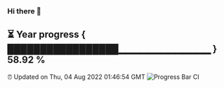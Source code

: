 ### Hi there 👋
⏳ Year progress { █████████████████▁▁▁▁▁▁▁▁▁▁▁▁▁ } 58.92 %
---
⏰ Updated on Thu, 04 Aug 2022 01:46:54 GMT
![Progress Bar CI](https://github.com/liununu/liununu/workflows/Progress%20Bar%20CI/badge.svg)
